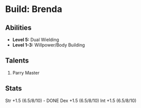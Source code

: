 # Build: Brenda

## Abilities

- **Level 5:** Dual Wielding
- **Level 1-3:** Willpower/Body Building

## Talents

1. Parry Master

## Stats

Str +1.5 (6.5/8/10) - DONE
Dex +1.5 (6.5/8/10)
Int +1.5 (6.5/8/10)

